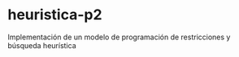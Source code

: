 # heuristica-p2
Implementación de un modelo de programación de restricciones  y búsqueda heurística
